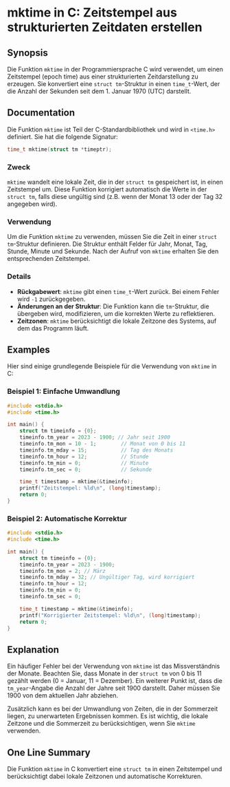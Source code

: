 <!--
Meta Description: # mktime in C: Zeitstempel aus strukturierten Zeitdaten erstellen ## Synopsis Die Funktion `mktime` in der Programmiersprache C wird verwendet, um ein...
Meta Keywords: die, der, timeinfo, mktime, struct
-->

# mktime in C: Zeitstempel aus strukturierten Zeitdaten erstellen

## Synopsis
Die Funktion `mktime` in der Programmiersprache C wird verwendet, um einen Zeitstempel (epoch time) aus einer strukturierten Zeitdarstellung zu erzeugen. Sie konvertiert eine `struct tm`-Struktur in einen `time_t`-Wert, der die Anzahl der Sekunden seit dem 1. Januar 1970 (UTC) darstellt.

## Documentation
Die Funktion `mktime` ist Teil der C-Standardbibliothek und wird in `<time.h>` definiert. Sie hat die folgende Signatur:

```c
time_t mktime(struct tm *timeptr);
```

### Zweck
`mktime` wandelt eine lokale Zeit, die in der `struct tm` gespeichert ist, in einen Zeitstempel um. Diese Funktion korrigiert automatisch die Werte in der `struct tm`, falls diese ungültig sind (z.B. wenn der Monat 13 oder der Tag 32 angegeben wird).

### Verwendung
Um die Funktion `mktime` zu verwenden, müssen Sie die Zeit in einer `struct tm`-Struktur definieren. Die Struktur enthält Felder für Jahr, Monat, Tag, Stunde, Minute und Sekunde. Nach der Aufruf von `mktime` erhalten Sie den entsprechenden Zeitstempel.

### Details
- **Rückgabewert**: `mktime` gibt einen `time_t`-Wert zurück. Bei einem Fehler wird `-1` zurückgegeben.
- **Änderungen an der Struktur**: Die Funktion kann die `tm`-Struktur, die übergeben wird, modifizieren, um die korrekten Werte zu reflektieren.
- **Zeitzonen**: `mktime` berücksichtigt die lokale Zeitzone des Systems, auf dem das Programm läuft.

## Examples
Hier sind einige grundlegende Beispiele für die Verwendung von `mktime` in C:

### Beispiel 1: Einfache Umwandlung
```c
#include <stdio.h>
#include <time.h>

int main() {
    struct tm timeinfo = {0};
    timeinfo.tm_year = 2023 - 1900; // Jahr seit 1900
    timeinfo.tm_mon = 10 - 1;        // Monat von 0 bis 11
    timeinfo.tm_mday = 15;           // Tag des Monats
    timeinfo.tm_hour = 12;           // Stunde
    timeinfo.tm_min = 0;             // Minute
    timeinfo.tm_sec = 0;             // Sekunde

    time_t timestamp = mktime(&timeinfo);
    printf("Zeitstempel: %ld\n", (long)timestamp);
    return 0;
}
```

### Beispiel 2: Automatische Korrektur
```c
#include <stdio.h>
#include <time.h>

int main() {
    struct tm timeinfo = {0};
    timeinfo.tm_year = 2023 - 1900;
    timeinfo.tm_mon = 2; // März
    timeinfo.tm_mday = 32; // Ungültiger Tag, wird korrigiert
    timeinfo.tm_hour = 12;
    timeinfo.tm_min = 0;
    timeinfo.tm_sec = 0;

    time_t timestamp = mktime(&timeinfo);
    printf("Korrigierter Zeitstempel: %ld\n", (long)timestamp);
    return 0;
}
```

## Explanation
Ein häufiger Fehler bei der Verwendung von `mktime` ist das Missverständnis der Monate. Beachten Sie, dass Monate in der `struct tm` von 0 bis 11 gezählt werden (0 = Januar, 11 = Dezember). Ein weiterer Punkt ist, dass die `tm_year`-Angabe die Anzahl der Jahre seit 1900 darstellt. Daher müssen Sie 1900 von dem aktuellen Jahr abziehen.

Zusätzlich kann es bei der Umwandlung von Zeiten, die in der Sommerzeit liegen, zu unerwarteten Ergebnissen kommen. Es ist wichtig, die lokale Zeitzone und die Sommerzeit zu berücksichtigen, wenn Sie `mktime` verwenden.

## One Line Summary
Die Funktion `mktime` in C konvertiert eine `struct tm` in einen Zeitstempel und berücksichtigt dabei lokale Zeitzonen und automatische Korrekturen.
